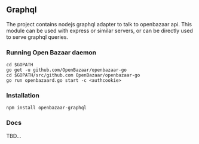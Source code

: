 ## Graphql

The project contains nodejs graphql adapter to talk to openbazaar api. 
This module can be used with express or similar servers, or can be directly used to serve graphql queries.

### Running Open Bazaar daemon

```
cd $GOPATH
go get -u github.com/OpenBazaar/openbazaar-go
cd $GOPATH/src/github.com OpenBazaar/openbazaar-go
go run openbazaard.go start -c <authcookie>
```

### Installation

```npm install openbazaar-graphql```

### Docs

TBD...